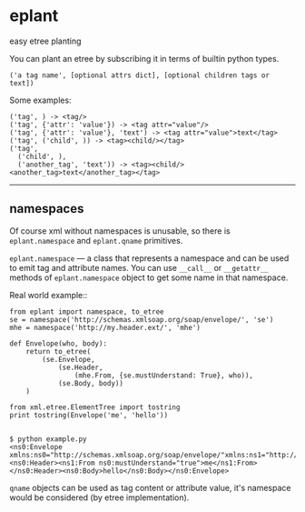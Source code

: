 eplant
======

easy etree planting

You can plant an etree by subscribing it in terms of builtin python types.

    ('a tag name', [optional attrs dict], [optional children tags or text])

Some examples:

    ('tag', ) -> <tag/>
    ('tag', {'attr': 'value'}) -> <tag attr="value"/>
    ('tag', {'attr': 'value'}, 'text') -> <tag attr="value">text</tag>
    ('tag', ('child', )) -> <tag><child/></tag>
    ('tag',
      ('child', ),
      ('another_tag', 'text')) -> <tag><child/><another_tag>text</another_tag></tag>


---------
namespaces
---------

Of course xml without namespaces is unusable, so there is `eplant.namespace`
and `eplant.qname` primitives.

`eplant.namespace` — a class that represents a namespace and can be used to
emit tag and attribute names. You can use `__call__` or `__getattr__` methods of
`eplant.namespace` object to get some name in that namespace.

Real world example::

    from eplant import namespace, to_etree
    se = namespace('http://schemas.xmlsoap.org/soap/envelope/', 'se')
    mhe = namespace('http://my.header.ext/', 'mhe')

    def Envelope(who, body):
        return to_etree(
            (se.Envelope,
                (se.Header,
                    (mhe.From, {se.mustUnderstand: True}, who)),
                (se.Body, body))
        )

    from xml.etree.ElementTree import tostring
    print tostring(Envelope('me', 'hello'))


    $ python example.py
    <ns0:Envelope xmlns:ns0="http://schemas.xmlsoap.org/soap/envelope/"xmlns:ns1="http://my.header.ext/"><ns0:Header><ns1:From ns0:mustUnderstand="true">me</ns1:From></ns0:Header><ns0:Body>hello</ns0:Body></ns0:Envelope>

`qname` objects can be used as tag content or attribute value, it's namespace
would be considered (by etree implementation).
